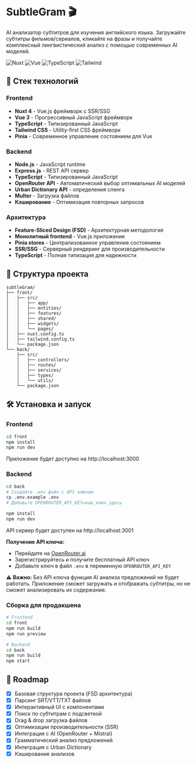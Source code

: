 # SubtleGram 🎬

AI анализатор субтитров для изучения английского языка. Загружайте субтитры фильмов/сериалов, кликайте на фразы и получайте комплексный лингвистический анализ с помощью современных AI моделей.

![Nuxt](https://img.shields.io/badge/Nuxt-4-00DC82?style=for-the-badge&logo=nuxt.js&logoColor=white)
![Vue](https://img.shields.io/badge/Vue-3-4FC08D?style=for-the-badge&logo=vue.js&logoColor=white)
![TypeScript](https://img.shields.io/badge/TypeScript-3178C6?style=for-the-badge&logo=typescript&logoColor=white)
![Tailwind](https://img.shields.io/badge/Tailwind-06B6D4?style=for-the-badge&logo=tailwind-css&logoColor=white)

## 🚀 Стек технологий

### Frontend

- **Nuxt 4** - Vue.js фреймворк с SSR/SSG
- **Vue 3** - Прогрессивный JavaScript фреймворк
- **TypeScript** - Типизированный JavaScript
- **Tailwind CSS** - Utility-first CSS фреймворк
- **Pinia** - Современное управление состоянием для Vue

### Backend

- **Node.js** - JavaScript runtime
- **Express.js** - REST API сервер
- **TypeScript** - Типизированный JavaScript
- **OpenRouter API** - Автоматический выбор оптимальных AI моделей
- **Urban Dictionary API** - определения сленга
- **Multer** - Загрузка файлов
- **Кэширование** - Оптимизация повторных запросов

### Архитектура

- **Feature-Sliced Design (FSD)** - Архитектурная методология
- **Монолитный frontend** - Vue.js приложение
- **Pinia stores** - Централизованное управление состоянием
- **SSR/SSG** - Серверный рендеринг для производительности
- **TypeScript** - Полная типизация для надежности

## 📁 Структура проекта

```
subtleGram/
├── front/
│   ├── src/
│   │   ├── app/
│   │   ├── entities/
│   │   ├── features/
│   │   ├── shared/
│   │   ├── widgets/
│   │   └── pages/
│   ├── nuxt.config.ts
│   ├── tailwind.config.ts
│   └── package.json
└── back/
    ├── src/
    │   ├── controllers/
    │   ├── routes/
    │   ├── services/
    │   ├── types/
    │   └── utils/
    └── package.json
```

## 🛠 Установка и запуск

### Frontend

```bash
cd front
npm install
npm run dev
```

Приложение будет доступно на http://localhost:3000

### Backend

```bash
cd back
# Создайте .env файл с API ключом
cp .env.example .env
# Добавьте OPENROUTER_API_KEY=ваш_ключ_здесь

npm install
npm run dev
```

API сервер будет доступен на http://localhost:3001

**Получение API ключа:**
- Перейдите на [OpenRouter.ai](https://openrouter.ai/keys)
- Зарегистрируйтесь и получите бесплатный API ключ
- Добавьте ключ в файл `.env` в переменную `OPENROUTER_API_KEY`

⚠️ **Важно:** Без API ключа функция AI анализа предложений не будет работать. Приложение сможет загружать и отображать субтитры, но не сможет анализировать их содержание.

### Сборка для продакшена

```bash
# Frontend
cd front
npm run build
npm run preview

# Backend
cd back
npm run build
npm start
```

## 📝 Roadmap

- [x] Базовая структура проекта (FSD архитектура)
- [x] Парсинг SRT/VTT/TXT файлов
- [x] Интерактивный UI с компонентами
- [x] Поиск по субтитрам с подсветкой
- [x] Drag & drop загрузка файлов
- [x] Оптимизации производительности (SSR)
- [x] Интеграция с AI (OpenRouter + Mistral)
- [x] Грамматический анализ предложений
- [x] Интеграция с Urban Dictionary
- [x] Кэширование анализов
